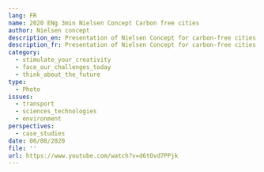 ```yaml
---
lang: FR
name: 2020 ENg 3min Nielsen Concept Carbon free cities
author: Nielsen concept
description_en: Presentation of Nielsen Concept for carbon-free cities
description_fr: Presentation of Nielsen Concept for carbon-free cities
category:
  - stimulate_your_creativity
  - face_our_challenges_today
  - think_about_the_future
type:
  - Photo
issues:
  - transport
  - sciences_technologies
  - environment
perspectives:
  - case_studies
date: 06/08/2020
file: ''
url: https://www.youtube.com/watch?v=d6tOvd7PPjk
---
```

